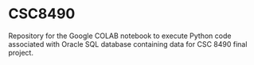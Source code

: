 # CSC8490

Repository for the Google COLAB notebook to execute Python code associated with Oracle SQL database containing data for CSC 8490 final project.
